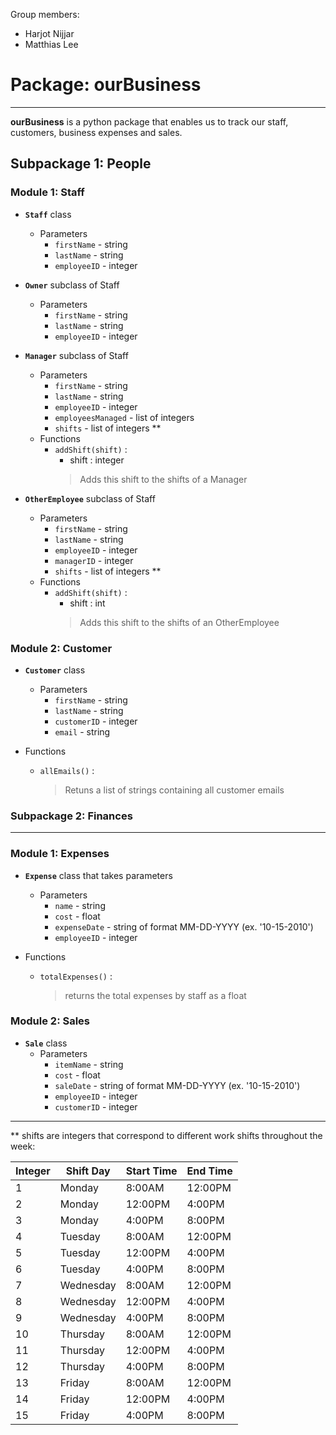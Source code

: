 Group members:
* Harjot Nijjar
* Matthias Lee




# Package: **ourBusiness**
---

**ourBusiness** is a python package that enables us to track our staff, customers, business expenses and sales. 

## Subpackage 1: **People**

### Module 1: **Staff**
* **`Staff`** class 
    * Parameters   
        * `firstName` - string
        * `lastName` - string
        * `employeeID` - integer
* **`Owner`** subclass of Staff 
    * Parameters
        * `firstName` - string
        * `lastName` - string
        * `employeeID` - integer
    
* **`Manager`** subclass of Staff
    * Parameters
        * `firstName` - string
        * `lastName` - string
        * `employeeID` - integer
        * `employeesManaged` - list of integers 
        * `shifts` - list of integers \**
    * Functions
        * `addShift(shift)` : 
            * shift : integer
            > Adds this shift to the shifts of a Manager

* **`OtherEmployee`** subclass of Staff
    * Parameters
        * `firstName` - string
        * `lastName` - string
        * `employeeID` - integer
        * `managerID` - integer 
        * `shifts` - list of integers \**
    * Functions
        * `addShift(shift)` : 
            * shift : int 
            > Adds this shift to the shifts of an OtherEmployee

### Module 2: Customer

* **`Customer`** class
    * Parameters
        * `firstName` - string
        * `lastName` - string
        * `customerID` - integer
        * `email` - string
        
* Functions
    * `allEmails()` : 
        > Retuns a list of strings containing all customer emails
    

### Subpackage 2: **Finances**
------
### Module 1: **Expenses**
* **`Expense`** class that takes parameters 
    * Parameters    
        * `name` - string
        * `cost` - float
        * `expenseDate` - string of format MM-DD-YYYY (ex. '10-15-2010')
        * `employeeID` - integer

* Functions
    * `totalExpenses()` : 
        > returns the total expenses by staff as a float

### Module 2: **Sales**
* **`Sale`** class 
    * Parameters    
        * `itemName` - string
        * `cost` - float
        * `saleDate` - string of format MM-DD-YYYY (ex. '10-15-2010')
        * `employeeID` - integer
        * `customerID` - integer



---

\** shifts are integers that correspond to different work shifts throughout the week:

| Integer | Shift Day | Start Time | End Time |
|--- | --- | --- | --- |
| 1 | Monday | 8:00AM | 12:00PM |
| 2 | Monday | 12:00PM | 4:00PM |
| 3 | Monday | 4:00PM | 8:00PM |
| 4 | Tuesday | 8:00AM | 12:00PM |
| 5 | Tuesday | 12:00PM | 4:00PM |
| 6 | Tuesday | 4:00PM | 8:00PM |
| 7 | Wednesday | 8:00AM | 12:00PM |
| 8 | Wednesday | 12:00PM | 4:00PM |
| 9 | Wednesday | 4:00PM | 8:00PM |
| 10 | Thursday | 8:00AM | 12:00PM |
| 11 | Thursday | 12:00PM | 4:00PM |
| 12 | Thursday | 4:00PM | 8:00PM |
| 13 | Friday | 8:00AM | 12:00PM |
| 14 | Friday | 12:00PM | 4:00PM |
| 15 | Friday | 4:00PM | 8:00PM |
